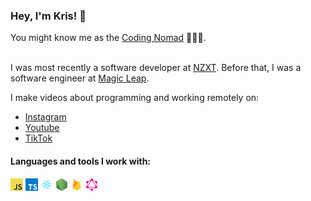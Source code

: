 ### Hey, I'm Kris! 🌴

You might know me as the <a href="https://www.instagram.com/acodingnomad">Coding Nomad</a> 👩🏻‍💻.
<br/><br/>

I was most recently a software developer at <a href="https://nzxt.com/" target="_blank" rel="noreferrer noopener">NZXT</a>. Before that, I was a software engineer at <a href="https://www.magicleap.com/en-us/" target="_blank" rel="noreferrer noopener">Magic Leap</a>.

I make videos about programming and working remotely on:
<br/>
* <a href="https://www.instagram.com/acodingnomad">Instagram</a>
* <a href="https://www.youtube.com/c/acodingnomad">Youtube</a>
* <a href="tiktok.com/@coding_nomadd">TikTok</a>


#### Languages and tools I work with:

<code><img height="20" src="https://raw.githubusercontent.com/github/explore/80688e429a7d4ef2fca1e82350fe8e3517d3494d/topics/javascript/javascript.png"></code>
<code><img height="20" src="https://raw.githubusercontent.com/github/explore/80688e429a7d4ef2fca1e82350fe8e3517d3494d/topics/typescript/typescript.png"></code>
<code><img height="20" src="https://raw.githubusercontent.com/github/explore/80688e429a7d4ef2fca1e82350fe8e3517d3494d/topics/react/react.png"></code>
<code><img height="20" src="https://raw.githubusercontent.com/github/explore/80688e429a7d4ef2fca1e82350fe8e3517d3494d/topics/nodejs/nodejs.png"></code>
<code><img height="20" src="https://raw.githubusercontent.com/github/explore/80688e429a7d4ef2fca1e82350fe8e3517d3494d/topics/firebase/firebase.png"></code>
<code><img height="20" src="https://raw.githubusercontent.com/github/explore/5c058a388828bb5fde0bcafd4bc867b5bb3f26f3/topics/graphql/graphql.png"></code>

